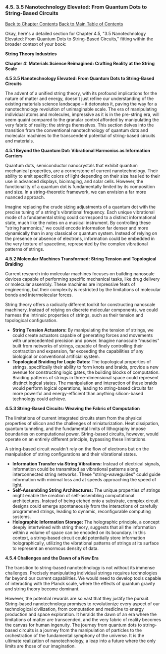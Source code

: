 ### 4.5. 3.5 Nanotechnology Elevated: From Quantum Dots to String-Based Circuits

[Back to Chapter Contents](#chapter-4-contents)
[Back to Main Table of Contents](#table-of-contents)

Okay, here's a detailed section for Chapter 4.5, "3.5 Nanotechnology Elevated: From Quantum Dots to String-Based Circuits," fitting within the broader context of your book:

**String Theory Industries**

**Chapter 4: Materials Science Reimagined: Crafting Reality at the String Scale**

**4.5  3.5 Nanotechnology Elevated: From Quantum Dots to String-Based Circuits**

The advent of a unified string theory, with its profound implications for the nature of matter and energy, doesn't just refine our understanding of the existing materials science landscape – it detonates it, paving the way for a nanotechnology revolution of unimaginable scale. The era of manipulating individual atoms and molecules, impressive as it is in the pre-string era, will seem quaint compared to the granular control afforded by manipulating the very fabric of reality: the strings themselves. This section delves into the transition from the conventional nanotechnology of quantum dots and molecular machines to the transcendent potential of string-based circuits and materials.

**4.5.1  Beyond the Quantum Dot: Vibrational Harmonics as Information Carriers**

Quantum dots, semiconductor nanocrystals that exhibit quantum mechanical properties, are a cornerstone of current nanotechnology. Their ability to emit specific colors of light depending on their size has led to their use in advanced displays, bioimaging, and solar cells. However, the functionality of a quantum dot is fundamentally limited by its composition and size. In a string-theoretic framework, we can envision a far more nuanced approach.

Imagine replacing the crude sizing adjustments of a quantum dot with the precise tuning of a string's vibrational frequency. Each unique vibrational mode of a fundamental string could correspond to a distinct informational state, much like the notes on a musical instrument. By controlling these "string harmonics," we could encode information far denser and more dynamically than in any classical or quantum system. Instead of relying on the presence or absence of electrons, information could be embedded in the very texture of spacetime, represented by the complex vibrational patterns of strings.

**4.5.2  Molecular Machines Transformed: String Tension and Topological Braiding**

Current research into molecular machines focuses on building nanoscale devices capable of performing specific mechanical tasks, like drug delivery or molecular assembly. These machines are impressive feats of engineering, but their complexity is restricted by the limitations of molecular bonds and intermolecular forces.

String theory offers a radically different toolkit for constructing nanoscale machinery. Instead of relying on discrete molecular components, we could harness the intrinsic properties of strings, such as their tension and topological configuration.

*   **String Tension Actuators:** By manipulating the tension of strings, we could create actuators capable of generating forces and movements with unprecedented precision and power. Imagine nanoscale "muscles" built from networks of strings, capable of finely controlling their contraction and expansion, far exceeding the capabilities of any biological or conventional artificial system.
*   **Topological Braiding for Logic Gates:** The topological properties of strings, specifically their ability to form knots and braids, provide a new avenue for constructing logic gates, the building blocks of computation. Braiding patterns of strings in three-dimensional space could represent distinct logical states. The manipulation and interaction of these braids would perform logical operations, leading to string-based circuits far more powerful and energy-efficient than anything silicon-based technology could achieve.

**4.5.3  String-Based Circuits: Weaving the Fabric of Computation**

The limitations of current integrated circuits stem from the physical properties of silicon and the challenges of miniaturization. Heat dissipation, quantum tunneling, and the fundamental limits of lithography impose boundaries on computational power. String-based circuits, however, would operate on an entirely different principle, bypassing these limitations.

A string-based circuit wouldn't rely on the flow of electrons but on the manipulation of string configurations and their vibrational states.

*   **Information Transfer via String Vibrations:** Instead of electrical signals, information could be transmitted as vibrational patterns along interconnected string networks. These "string-waveguides" could guide information with minimal loss and at speeds approaching the speed of light.
*   **Self-Assembling String Architectures:**  The unique properties of strings might enable the creation of self-assembling computational architectures. Instead of being etched onto a substrate, complex circuit designs could emerge spontaneously from the interactions of carefully programmed strings, leading to dynamic, reconfigurable computing systems.
*   **Holographic Information Storage:**  The holographic principle, a concept deeply intertwined with string theory, suggests that all the information within a volume of space can be encoded on its boundary. In this context, a string-based circuit could potentially store information holographically, utilizing the vibrational patterns of strings at its surface to represent an enormous density of data.

**4.5.4  Challenges and the Dawn of a New Era**

The transition to string-based nanotechnology is not without its immense challenges. Precisely manipulating individual strings requires technologies far beyond our current capabilities. We would need to develop tools capable of interacting with the Planck scale, where the effects of quantum gravity and string theory become dominant.

However, the potential rewards are so vast that they justify the pursuit. String-based nanotechnology promises to revolutionize every aspect of our technological civilization, from computation and medicine to energy production and space exploration. It heralds the dawn of an era where the limitations of matter are transcended, and the very fabric of reality becomes the canvas for human ingenuity. The journey from quantum dots to string-based circuits is a journey from the manipulation of particles to the orchestration of the fundamental symphony of the universe. It is the ultimate realization of nanotechnology, a leap into a future where the only limits are those of our imagination.


<a id='chapter-4-6'></a>

